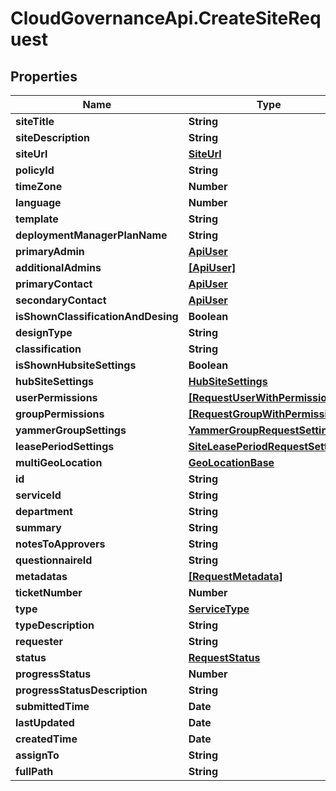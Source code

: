 # CloudGovernanceApi.CreateSiteRequest

## Properties

Name | Type | Description | Notes
------------ | ------------- | ------------- | -------------
**siteTitle** | **String** |  | [optional] 
**siteDescription** | **String** |  | [optional] 
**siteUrl** | [**SiteUrl**](SiteUrl.md) |  | [optional] 
**policyId** | **String** |  | [optional] 
**timeZone** | **Number** |  | [optional] 
**language** | **Number** |  | [optional] 
**template** | **String** |  | [optional] 
**deploymentManagerPlanName** | **String** |  | [optional] 
**primaryAdmin** | [**ApiUser**](ApiUser.md) |  | [optional] 
**additionalAdmins** | [**[ApiUser]**](ApiUser.md) |  | [optional] 
**primaryContact** | [**ApiUser**](ApiUser.md) |  | [optional] 
**secondaryContact** | [**ApiUser**](ApiUser.md) |  | [optional] 
**isShownClassificationAndDesing** | **Boolean** |  | [optional] 
**designType** | **String** |  | [optional] 
**classification** | **String** |  | [optional] 
**isShownHubsiteSettings** | **Boolean** |  | [optional] 
**hubSiteSettings** | [**HubSiteSettings**](HubSiteSettings.md) |  | [optional] 
**userPermissions** | [**[RequestUserWithPermissions]**](RequestUserWithPermissions.md) |  | [optional] 
**groupPermissions** | [**[RequestGroupWithPermissions]**](RequestGroupWithPermissions.md) |  | [optional] 
**yammerGroupSettings** | [**YammerGroupRequestSettings**](YammerGroupRequestSettings.md) |  | [optional] 
**leasePeriodSettings** | [**SiteLeasePeriodRequestSettings**](SiteLeasePeriodRequestSettings.md) |  | [optional] 
**multiGeoLocation** | [**GeoLocationBase**](GeoLocationBase.md) |  | [optional] 
**id** | **String** |  | [optional] 
**serviceId** | **String** |  | [optional] 
**department** | **String** |  | [optional] 
**summary** | **String** |  | [optional] 
**notesToApprovers** | **String** |  | [optional] 
**questionnaireId** | **String** |  | [optional] 
**metadatas** | [**[RequestMetadata]**](RequestMetadata.md) |  | [optional] 
**ticketNumber** | **Number** |  | [optional] 
**type** | [**ServiceType**](ServiceType.md) |  | [optional] 
**typeDescription** | **String** |  | [optional] 
**requester** | **String** |  | [optional] 
**status** | [**RequestStatus**](RequestStatus.md) |  | [optional] 
**progressStatus** | **Number** |  | [optional] 
**progressStatusDescription** | **String** |  | [optional] 
**submittedTime** | **Date** |  | [optional] 
**lastUpdated** | **Date** |  | [optional] 
**createdTime** | **Date** |  | [optional] 
**assignTo** | **String** |  | [optional] 
**fullPath** | **String** |  | [optional] 


